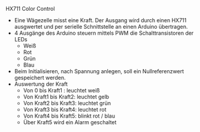 HX711 Color Control 

* Eine Wägezelle misst eine Kraft. Der Ausgang wird durch einen HX711 ausgwertet und per serielle Schnittstelle an einen Arduino übertragen.
*  4 Ausgänge des Arduino steuern mittels PWM die Schalttransistoren der LEDs
   * Weiß
   * Rot
   * Grün
   * Blau
* Beim Initialisieren, nach Spannung anlegen, soll ein Nullreferenzwert gespeichert werden.
* Auswertung der Kraft
  * Von 0 bis Kraft1 : leuchtet weiß
  * Von Kraft1 bis Kraft2: leuchtet gelb 
  * Von Kraft2 bis Kraft3: leuchtet grün
  * Von Kraft3 bis Kraft4: leuchtet rot
  * Von Kraft4 bis Kraft5: blinkt rot / blau
  * Über Kraft5 wird ein Alarm geschaltet
